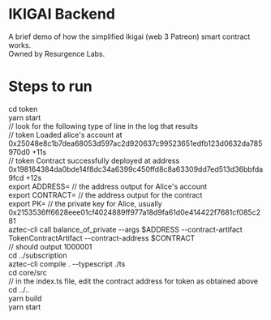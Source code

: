 # IKIGAI Backend  
A brief demo of how the simplified Ikigai (web 3 Patreon) smart contract works.  
Owned by Resurgence Labs.


# Steps to run  
cd token  
yarn start  
// look for the following type of line in the log that results  
// token Loaded alice's account at 0x25048e8c1b7dea68053d597ac2d920637c99523651edfb123d0632da785970d0 +11s  
// token Contract successfully deployed at address 0x198164384da0bde14f8dc34a6399c450ffd8c8a63309dd7ed513d36bbfda9fcd +12s  
export ADDRESS= // the address output for Alice's account   
export CONTRACT= // the address output for the contract  
export PK= // the private key for Alice, usually 0x2153536ff6628eee01cf4024889ff977a18d9fa61d0e414422f7681cf085c281   
aztec-cli call balance_of_private --args $ADDRESS --contract-artifact TokenContractArtifact --contract-address $CONTRACT  
// should output 1000001  
cd ../subscription   
aztec-cli compile .  --typescript ./ts   
cd core/src  
// in the index.ts file, edit the contract address for token as obtained above    
cd ../..  
yarn build  
yarn start   






